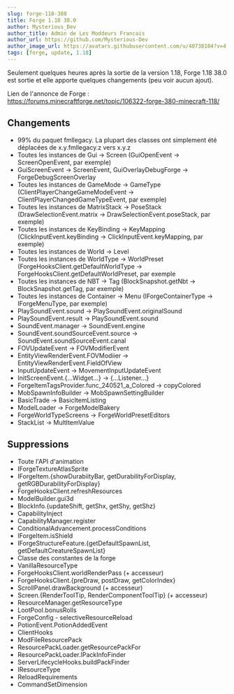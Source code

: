 ```yaml
---
slug: forge-118-380
title: Forge 1.18 38.0
author: Mysterious_Dev
author_title: Admin de Les Moddeurs Francais
author_url: https://github.com/Mysterious-Dev
author_image_url: https://avatars.githubusercontent.com/u/40738104?v=4
tags: [forge, update, 1.18]
---
```


Seulement quelques heures après la sortie de la version 1.18, Forge 1.18 38.0 est sortie et elle apporte quelques changements (peu voir aucun ajout).

<!--truncate-->

Lien de l'annonce de Forge : https://forums.minecraftforge.net/topic/106322-forge-380-minecraft-118/

## Changements

- 99% du paquet fmllegacy. La plupart des classes ont simplement été déplacées de x.y.fmllegacy.z vers x.y.z
- Toutes les instances de Gui -> Screen (GuiOpenEvent -> ScreenOpenEvent, par exemple)
- GuiScreenEvent -> ScreenEvent, GuiOverlayDebugForge -> ForgeDebugScreenOverlay
- Toutes les instances de GameMode -> GameType (ClientPlayerChangeGameModeEvent -> ClientPlayerChangedGameTypeEvent, par exemple)
- Toutes les instances de MatrixStack -> PoseStack (DrawSelectionEvent.matrix -> DrawSelectionEvent.poseStack, par exemple)
- Toutes les instances de KeyBinding -> KeyMapping (ClickInputEvent.keyBinding -> ClickInputEvent.keyMapping, par exemple)
- Toutes les instances de World -> Level
- Toutes les instances de WorldType -> WorldPreset (ForgeHooksClient.getDefaultWorldType -> ForgeHooksClient.getDefaultWorldPreset, par exemple
- Toutes les instances de NBT -> Tag (BlockSnapshot.getNbt -> BlockSnapshot.getTag, par exemple)
- Toutes les instances de Container -> Menu (IForgeContainerType -> IForgeMenuType, par exemple)
- PlaySoundEvent.sound -> PlaySoundEvent.originalSound
- PlaySoundEvent.result -> PlaySoundEvent.sound
- SoundEvent.manager -> SoundEvent.engine
- SoundEvent.soundSourceEvent.source -> SoundEvent.soundSourceEvent.canal
- FOVUpdateEvent -> FOVModifierEvent
- EntityViewRenderEvent.FOVModiier -> EntityViewRenderEvent.FieldOfView
- InputUpdateEvent -> MovementInputUpdateEvent
- InitScreenEvent.{...Widget...} -> {...Listener...}
- ForgeItemTagsProvider.func_240521_a_Colored -> copyColored
- MobSpawnInfoBuilder -> MobSpawnSettingBuilder
- BasicTrade -> BasicItemListing
- ModelLoader -> ForgeModelBakery
- ForgeWorldTypeScreens -> ForgeWorldPresetEditors
- StackList -> MultItemValue

## Suppressions

- Toute l'API d'animation
- IForgeTextureAtlasSprite
- IForgeItem.{showDurabiityBar, getDurabilityForDisplay, getRGBDurabilityForDisplay}
- ForgeHooksClient.refreshResources
- ModelBuilder.gui3d
- BlockInfo.{updateShift, getShx, getShy, getShz}
- CapabilityInject
- CapabilityManager.register
- ConditionalAdvancement.processConditions
- IForgeItem.isShield
- IForgeStructureFeature.{getDefaultSpawnList, getDefaultCreatureSpawnList}
- Classe des constantes de la forge
- VanillaResourceType
- ForgeHooksClient.worldRenderPass (+ accesseur)
- ForgeHooksClient.{preDraw, postDraw, getColorIndex}
- ScrollPanel.drawBackground (+ accesseur)
- Screen.{RenderToolTip, RenderComponentToolTip} (+ accesseur)
- ResourceManager.getResourceType
- LootPool.bonusRolls
- ForgeConfig - selectiveResourceReload
- PotionEvent.PotionAddedEvent
- ClientHooks
- ModFileResourcePack
- ResourcePackLoader.getResourcePackFor
- ResourcePackLoader.IPackInfoFinder
- ServerLifecycleHooks.buildPackFinder
- IResourceType
- ReloadRequirements
- CommandSetDimension